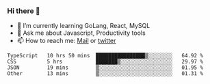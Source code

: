 ### Hi there 👋

- 🌱 I’m currently learning GoLang, React, MySQL
- 💬 Ask me about Javascript, Productivity tools 
- 📫 How to reach me: [Mail](mailto:kvaishak47@gmail.com) or [twitter](https://twitter.com/kvaish4k)

<!--START_SECTION:waka-->

```text
TypeScript   10 hrs 50 mins  ████████████████▒░░░░░░░░   64.92 %
CSS          5 hrs           ███████▒░░░░░░░░░░░░░░░░░   29.97 %
JSON         19 mins         ▒░░░░░░░░░░░░░░░░░░░░░░░░   01.95 %
Other        13 mins         ▒░░░░░░░░░░░░░░░░░░░░░░░░   01.31 %
```

<!--END_SECTION:waka-->
